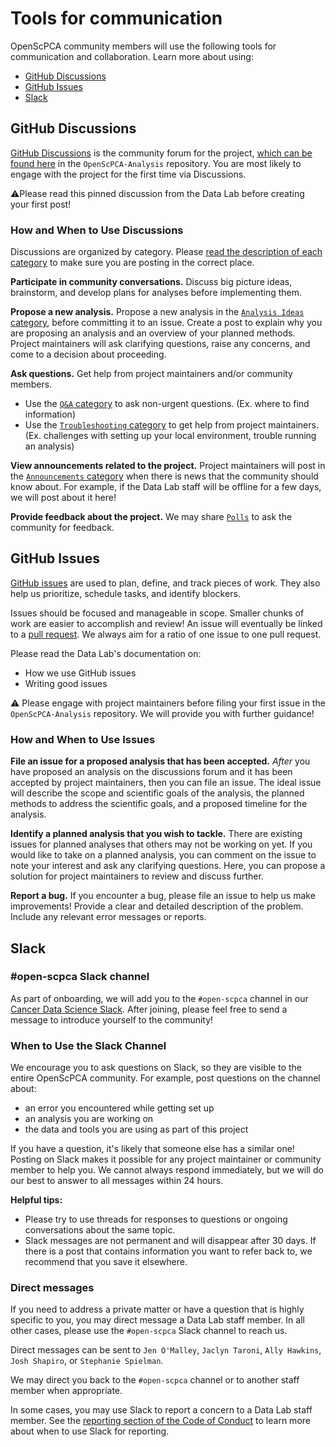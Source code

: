 # Tools for communication

OpenScPCA community members will use the following tools for communication and collaboration. Learn more about using:

* [GitHub Discussions](#github-discussions)
* [GitHub Issues](#github-issues)
* [Slack](#slack)

## GitHub Discussions

[GitHub Discussions](https://docs.github.com/en/discussions/quickstart) is the community forum for the project, [which can be found here](https://github.com/AlexsLemonade/OpenScPCA-analysis/discussions) in the `OpenScPCA-Analysis` repository.
You are most likely to engage with the project for the first time via Discussions.

⚠️Please read this pinned discussion from the Data Lab before creating your first post!

### How and When to Use Discussions

Discussions are organized by category.
Please [read the description of each category](https://github.com/AlexsLemonade/OpenScPCA-analysis/discussions/new/choose) to make sure you are posting in the correct place. 

**Participate in community conversations.** 
Discuss big picture ideas, brainstorm, and develop plans for analyses before implementing them.

**Propose a new analysis.** 
Propose a new analysis in the [`Analysis Ideas` category](https://github.com/AlexsLemonade/OpenScPCA-analysis/discussions/categories/analysis-ideas), before committing it to an issue. 
Create a post to explain why you are proposing an analysis and an overview of your planned methods. 
Project maintainers will ask clarifying questions, raise any concerns, and come to a decision about proceeding.

**Ask questions.**
Get help from project maintainers and/or community members. 

* Use the [`Q&A` category](https://github.com/AlexsLemonade/OpenScPCA-analysis/discussions/categories/q-a) to ask non-urgent questions. (Ex. where to find information)
* Use the [`Troubleshooting` category](https://github.com/AlexsLemonade/OpenScPCA-analysis/discussions/categories/troubleshooting) to get help from project maintainers. (Ex. challenges with setting up your local environment, trouble running an analysis)

**View announcements related to the project.** 
Project maintainers will post in the [`Announcements` category](https://github.com/AlexsLemonade/OpenScPCA-analysis/discussions/categories/announcements) when there is news that the community should know about. 
For example, if the Data Lab staff will be offline for a few days, we will post about it here!

**Provide feedback about the project.**
We may share [`Polls`](https://github.com/AlexsLemonade/OpenScPCA-analysis/discussions/categories/polls) to ask the community for feedback.

## GitHub Issues

[GitHub issues](https://docs.github.com/en/issues/tracking-your-work-with-issues/about-issues) are used to plan, define, and track pieces of work.
They also help us prioritize, schedule tasks, and identify blockers.

Issues should be focused and manageable in scope. 
Smaller chunks of work are easier to accomplish and review!
An issue will eventually be linked to a [pull request](https://docs.github.com/en/pull-requests/collaborating-with-pull-requests/proposing-changes-to-your-work-with-pull-requests/about-pull-requests).
We always aim for a ratio of one issue to one pull request.

Please read the Data Lab's documentation on:

* How we use GitHub issues 
* Writing good issues 
  
⚠️ Please engage with project maintainers before filing your first issue in the `OpenScPCA-Analysis` repository. 
We will provide you with further guidance!

### How and When to Use Issues

**File an issue for a proposed analysis that has been accepted.** 
*After* you have proposed an analysis on the discussions forum and it has been accepted by project maintainers, then you can file an issue.
The ideal issue will describe the scope and scientific goals of the analysis, the planned methods to address the scientific goals, and a proposed timeline for the analysis. 

**Identify a planned analysis that you wish to tackle.** 
There are existing issues for planned analyses that others may not be working on yet.
If you would like to take on a planned analysis, you can comment on the issue to note your interest and ask any clarifying questions.
Here, you can propose a solution for project maintainers to review and discuss further.

**Report a bug.**
If you encounter a bug, please file an issue to help us make improvements! 
Provide a clear and detailed description of the problem.
Include any relevant error messages or reports.

## Slack

### #open-scpca Slack channel

As part of onboarding, we will add you to the `#open-scpca` channel in our [Cancer Data Science Slack](https://cancer-data-science.slack.com/). 
After joining, please feel free to send a message to  introduce yourself to the community!

### When to Use the Slack Channel

We encourage you to ask questions on Slack, so they are visible to the entire OpenScPCA community. 
For example, post questions on the channel about:

* an error you encountered while getting set up 
* an analysis you are working on
* the data and tools you are using as part of this project

If you have a question, it's likely that someone else has a similar one! 
Posting on Slack makes it possible for any project maintainer or community member to help you.
We cannot always respond immediately, but we will do our best to answer to all messages within 24 hours. 

**Helpful tips:**

* Please try to use threads for responses to questions or ongoing conversations about the same topic.
* Slack messages are not permanent and will disappear after 30 days. If there is a post that contains information you want to refer back to, we recommend that you save it elsewhere. 

### Direct messages

If you need to address a private matter or have a question that is highly specific to you, you may direct message a Data Lab staff member.
In all other cases, please use the `#open-scpca` Slack channel to reach us.

Direct messages can be sent to `Jen O'Malley`, `Jaclyn Taroni`, `Ally Hawkins`, `Josh Shapiro`, or `Stephanie Spielman`.

We may direct you back to the `#open-scpca` channel or to another staff member when appropriate.

In some cases, you may use Slack to report a concern to a Data Lab staff member.
See the [reporting section of the Code of Conduct](https://github.com/AlexsLemonade/OpenScPCA-admin/blob/main/code-of-conduct/code-of-conduct.md#report-an-incident) to learn more about when to use Slack for reporting.